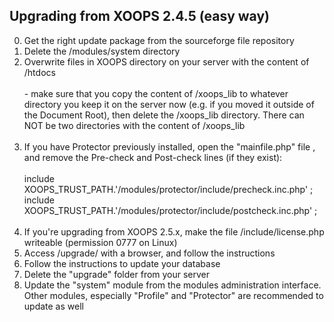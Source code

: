 ## Upgrading from XOOPS 2.4.5 (easy way)


0. Get the right update package from the sourceforge file repository
1. Delete the /modules/system directory
2. Overwrite files in XOOPS directory on your server with the content of /htdocs <br><br> - make sure that you copy the content of /xoops_lib to whatever directory you keep it on the server now (e.g. if you moved it outside of the Document Root), then delete the /xoops_lib directory. There can NOT be two directories with the content of /xoops_lib<br><br>
3. If you have Protector previously installed, open the "mainfile.php" file , and remove the Pre-check and Post-check lines (if they exist):<br><br>include XOOPS_TRUST_PATH.'/modules/protector/include/precheck.inc.php' ;<br>
include XOOPS_TRUST_PATH.'/modules/protector/include/postcheck.inc.php' ;<br><br>
4. If you're upgrading from XOOPS 2.5.x, make the file /include/license.php writeable (permission 0777 on Linux)
5. Access /upgrade/ with a browser, and follow the instructions
6. Follow the instructions to update your database
7. Delete the "upgrade" folder from your server
8. Update the "system" module from the modules administration interface. Other modules, especially "Profile" and "Protector" are recommended to update as well
